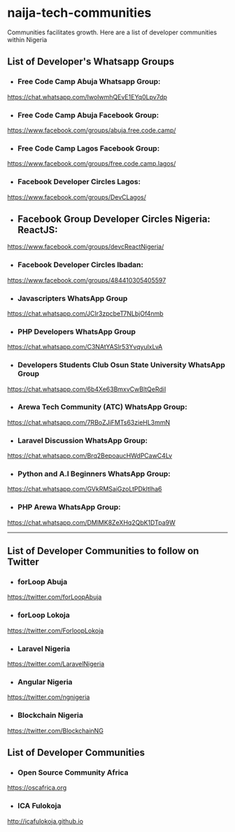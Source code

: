 # naija-tech-communities
Communities facilitates growth. Here are a list of developer communities within Nigeria

## List of Developer's Whatsapp Groups


- ### Free Code Camp Abuja Whatsapp Group:
https://chat.whatsapp.com/IwoIwmhQEvE1EYq0Lpv7dp

- ### Free Code Camp Abuja Facebook Group:
https://www.facebook.com/groups/abuja.free.code.camp/

- ### Free Code Camp Lagos Facebook Group:
https://www.facebook.com/groups/free.code.camp.lagos/

- ### Facebook Developer Circles Lagos:
https://www.facebook.com/groups/DevCLagos/

- ## Facebook Group Developer Circles Nigeria: ReactJS:
https://www.facebook.com/groups/devcReactNigeria/

- ### Facebook Developer Circles Ibadan:
https://www.facebook.com/groups/484410305405597

- ### Javascripters WhatsApp Group
https://chat.whatsapp.com/JCIr3zpcbeT7NLbjOf4nmb

- ### PHP Developers WhatsApp Group
https://chat.whatsapp.com/C3NAtYASlr53YvqyulxLvA

- ### Developers Students Club Osun State University WhatsApp Group
https://chat.whatsapp.com/6b4Xe63BmxvCwBltQeRdiI

- ### Arewa Tech Community (ATC) WhatsApp Group:
https://chat.whatsapp.com/7RBoZJiFMTs63zieHL3mmN

- ### Laravel Discussion WhatsApp Group:
https://chat.whatsapp.com/Brq2BepoaucHWdPCawC4Lv

- ### Python and A.I Beginners WhatsApp Group:
https://chat.whatsapp.com/GVkRMSaiGzoLtPDkltlha6

- ### PHP Arewa WhatsApp Group:
https://chat.whatsapp.com/DMlMK8ZeXHq2QbK1DTpa9W

<hr>

## List of Developer Communities to follow on Twitter


- ### forLoop Abuja
https://twitter.com/forLoopAbuja

- ### forLoop Lokoja
https://twitter.com/ForloopLokoja

- ### Laravel Nigeria
https://twitter.com/LaravelNigeria

- ### Angular Nigeria
https://twitter.com/ngnigeria

- ### Blockchain Nigeria
https://twitter.com/BlockchainNG


## List of Developer Communities


- ### Open Source Community Africa
https://oscafrica.org

- ### ICA Fulokoja
http://icafulokoja.github.io




